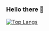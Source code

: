 ### Hello there 👋

[![Top Langs](https://github-readme-stats.vercel.app/api/top-langs/?username=nizam19&theme=cobalt&layout=compact)](https://github.com/anuraghazra/github-readme-stats)

<!--
**nizam19/nizam19** is a ✨ _special_ ✨ repository because its `README.md` (this file) appears on your GitHub profile.

Here are some ideas to get you started:

- 🔭 I’m currently working on ...
- 🌱 I’m currently learning ...
- 👯 I’m looking to collaborate on ...
- 🤔 I’m looking for help with ...
- 💬 Ask me about ...
- 📫 How to reach me: ...
- 😄 Pronouns: ...
- ⚡ Fun fact: ...
-->
